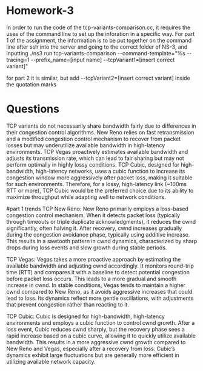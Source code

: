# Homework-3
In order to run the code of the tcp-variants-comparison.cc, it requires the uses of the command line to set up the inforation in a specific way. For part 1 of the assignment, the information is to be put together on the command line after ssh into the server and going to the correct folder of NS-3, and inputting ./ns3 run tcp-variants-comparison --command-template="%s --tracing=1 --prefix_name=[input name] --tcpVariant1=[insert correct variant]"

for part 2 it is similar, but add --tcpVariant2=[insert correct variant] inside the quotation marks


# Questions
TCP variants do not necessarily share bandwidth fairly due to differences in their congestion control algorithms. New Reno relies on fast retransmission and a modified congestion control mechanism to recover from packet losses but may underutilize available bandwidth in high-latency environments. TCP Vegas proactively estimates available bandwidth and adjusts its transmission rate, which can lead to fair sharing but may not perform optimally in highly lossy conditions. TCP Cubic, designed for high-bandwidth, high-latency networks, uses a cubic function to increase its congestion window more aggressively after packet loss, making it suitable for such environments. Therefore, for a lossy, high-latency link (~100ms RTT or more), TCP Cubic would be the preferred choice due to its ability to maximize throughput while adapting well to network conditions.

#part 1 trends
TCP New Reno: New Reno primarily employs a loss-based congestion control mechanism. When it detects packet loss (typically through timeouts or triple duplicate acknowledgments), it reduces the cwnd significantly, often halving it. After recovery, cwnd increases gradually during the congestion avoidance phase, typically using additive increase. This results in a sawtooth pattern in cwnd dynamics, characterized by sharp drops during loss events and slow growth during stable periods.

TCP Vegas: Vegas takes a more proactive approach by estimating the available bandwidth and adjusting cwnd accordingly. It monitors round-trip time (RTT) and compares it with a baseline to detect potential congestion before packet loss occurs. This leads to a more gradual and smooth increase in cwnd. In stable conditions, Vegas tends to maintain a higher cwnd compared to New Reno, as it avoids aggressive increases that could lead to loss. Its dynamics reflect more gentle oscillations, with adjustments that prevent congestion rather than reacting to it.

TCP Cubic: Cubic is designed for high-bandwidth, high-latency environments and employs a cubic function to control cwnd growth. After a loss event, Cubic reduces cwnd sharply, but the recovery phase sees a rapid increase based on a cubic curve, allowing it to quickly utilize available bandwidth. This results in a more aggressive cwnd growth compared to New Reno and Vegas, especially after a recovery from loss. Cubic’s dynamics exhibit large fluctuations but are generally more efficient in utilizing available network capacity.
